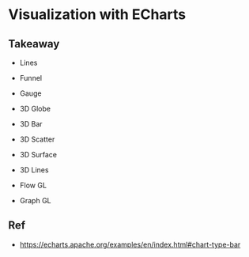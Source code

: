 # Visualization with ECharts

## Takeaway

* Lines

* Funnel

* Gauge

* 3D Globe

* 3D Bar

* 3D Scatter

* 3D Surface

* 3D Lines

* Flow GL

* Graph GL

## Ref

- https://echarts.apache.org/examples/en/index.html#chart-type-bar